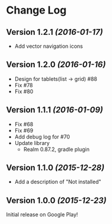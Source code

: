 Change Log
==========

Version 1.2.1 *(2016-01-17)*
----------------------------

* Add vector navigation icons

Version 1.2.0 *(2016-01-16)*
----------------------------

* Design for tablets(list -> grid) #88
* Fix #78
* Fix #80

Version 1.1.1 *(2016-01-09)*
----------------------------

* Fix #68
* Fix #69
* Add debug log for #70
* Update library
    * Realm
    0.87.2, gradle plugin

Version 1.1.0 *(2015-12-28)*
----------------------------

* Add a description of "Not installed"


Version 1.0.0 *(2015-12-23)*
----------------------------

Initial release on Google Play!

